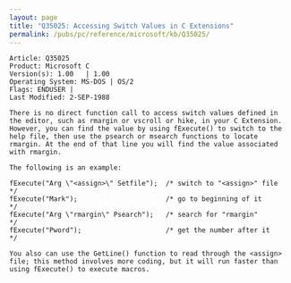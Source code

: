 ```yaml
---
layout: page
title: "Q35025: Accessing Switch Values in C Extensions"
permalink: /pubs/pc/reference/microsoft/kb/Q35025/
---
```


	Article: Q35025
	Product: Microsoft C
	Version(s): 1.00   | 1.00
	Operating System: MS-DOS | OS/2
	Flags: ENDUSER |
	Last Modified: 2-SEP-1988
	
	There is no direct function call to access switch values defined in
	the editor, such as rmargin or vscroll or hike, in your C Extension.
	However, you can find the value by using fExecute() to switch to the
	help file, then use the psearch or msearch functions to locate
	rmargin. At the end of that line you will find the value associated
	with rmargin.
	
	The following is an example:
	
	fExecute("Arg \"<assign>\" Setfile");  /* switch to "<assign>" file   */
	fExecute("Mark");                      /* go to beginning of it       */
	fExecute("Arg \"rmargin\" Psearch");   /* search for "rmargin"        */
	fExecute("Pword");                     /* get the number after it     */
	
	You also can use the GetLine() function to read through the <assign>
	file; this method involves more coding, but it will run faster than
	using fExecute() to execute macros.
